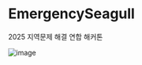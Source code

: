# EmergencySeagull
2025 지역문제 해결 연합 해커톤

![image](https://github.com/user-attachments/assets/1c5b9572-517e-420d-87b7-6b92942bb652)